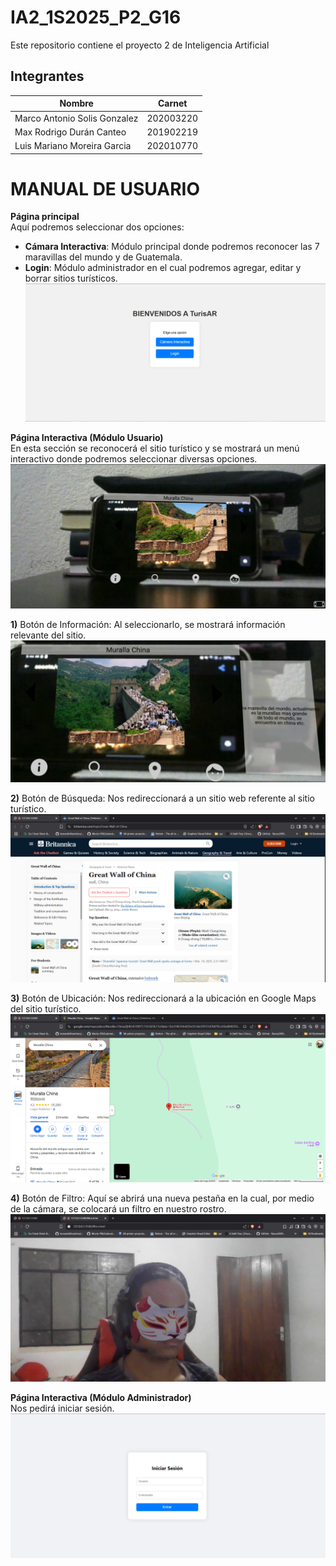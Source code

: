 # IA2_1S2025_P2_G16
Este repositorio contiene el proyecto 2 de Inteligencia Artificial

## Integrantes
|Nombre | Carnet|
|------|--------|
| Marco Antonio Solis Gonzalez | 202003220 |
| Max Rodrigo Durán Canteo | 201902219 |
| Luis Mariano Moreira Garcia | 202010770 |



# MANUAL DE USUARIO  

**Página principal**  
Aquí podremos seleccionar dos opciones:  
- **Cámara Interactiva**: Módulo principal donde podremos reconocer las 7 maravillas del mundo y de Guatemala.  
- **Login**: Módulo administrador en el cual podremos agregar, editar y borrar sitios turísticos.    
![inicio](manual_img/inicio.png)

**Página Interactiva (Módulo Usuario)**  
En esta sección se reconocerá el sitio turístico y se mostrará un menú interactivo donde podremos seleccionar diversas opciones.  
![interactive](manual_img/interactive.png)

**1)** Botón de Información: Al seleccionarlo, se mostrará información relevante del sitio.  
![info](manual_img/info.png)

**2)** Botón de Búsqueda: Nos redireccionará a un sitio web referente al sitio turístico.  
![busqueda](manual_img/busqueda.png)

**3)** Botón de Ubicación: Nos redireccionará a la ubicación en Google Maps del sitio turístico.  
![ubicacion](manual_img/ubicacion.png)

**4)** Botón de Filtro: Aquí se abrirá una nueva pestaña en la cual, por medio de la cámara, se colocará un filtro en nuestro rostro.  
![filtro](manual_img/filtro.png)

**Página Interactiva (Módulo Administrador)**  
Nos pedirá iniciar sesión.  
![login](manual_img/login.png)